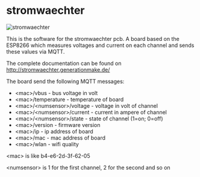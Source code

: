 # stromwaechter
![stromwaechter](http://stromwaechter.generationmake.de/images/stromwaechter_intro.jpg)

This is the software for the stromwaechter pcb. A board based on the ESP8266 which measures voltages and current on each channel and sends these values via MQTT.

The complete documentation can be found on http://stromwaechter.generationmake.de/

The board send the following MQTT messages:

- \<mac\>/vbus                 - bus voltage in volt
- \<mac\>/temperature          - temperature of board
- \<mac\>/\<numsensor\>/voltage  - voltage in volt of channel
- \<mac\>/\<numsensor\>/current  - current in ampere of channel
- \<mac\>/\<numsensor\>/state    - state of channel (1=on; 0=off)
- \<mac\>/version              - firmware version
- \<mac\>/ip                   - ip address of board
- \<mac\>/mac                  - mac address of board
- \<mac\>/wlan                 - wifi quality

\<mac\> is like b4-e6-2d-3f-62-05

\<numsensor\> is 1 for the first channel, 2 for the second and so on